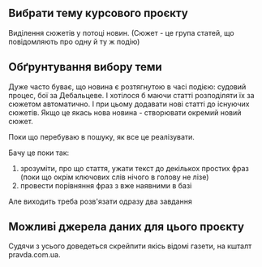 ## Вибрати тему курсового проєкту

Виділення сюжетів у потоці новин.
(Сюжет - це група статей, що повідомляють про одну й ту ж подію)

## Обґрунтування вибору теми

Дуже часто буває, що новина є розтягнутою в часі подією: судовий процес, бої за Дебальцеве. І хотілося б маючи статті розподіляти їх за сюжетом автоматично. І при цьому додавати нові статті до існуючих сюжетів. Якщо це якась нова новина - створювати окремий новий сюжет.

Поки що перебуваю в пошуку, як все це реалізувати.

Бачу це поки так:
1) зрозуміти, про що стаття, ужати текст до декількох простих фраз (поки що окрім ключових слів нічого в голову не лізе)
2) провести порівняння фраз з вже наявними в базі

Але виходить треба розв'язати одразу два завдання

## Можливі джерела даних для цього проєкту

Судячи з усього доведеться скрейпити якісь відомі газети, на кшталт pravda.com.ua.
